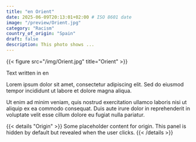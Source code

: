 ```yaml
---
title: "en Orient"
date: 2025-06-09T20:13:01+02:00 # ISO 8601 date
image: "/preview/Orient.jpg"
category: "Racism"
country_of_origin: "Spain"
draft: false
description: This photo shows ...
---
```


{{< figure src="/img/Orient.jpg" title="Orient" >}}

Text written in en

Lorem ipsum dolor sit amet, consectetur adipiscing elit. Sed do eiusmod tempor incididunt ut labore et dolore magna aliqua.

Ut enim ad minim veniam, quis nostrud exercitation ullamco laboris nisi ut aliquip ex ea commodo consequat. Duis aute irure dolor in reprehenderit in voluptate velit esse cillum dolore eu fugiat nulla pariatur.


{{< details "Origin" >}}
Some placeholder content for origin. This panel is hidden by default but revealed when the user clicks.
{{< /details >}}


